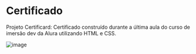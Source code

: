# Certificado

Projeto Certificard: Certificado construído durante a última aula do curso de imersão dev da Alura utilizando HTML e CSS.

![image](https://user-images.githubusercontent.com/68241688/182008333-73864634-dcf5-4e16-b02a-48a9b4623b47.png)

